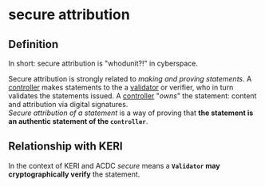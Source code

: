 # secure attribution
## Definition

In short: secure attribution is "whodunit?!" in cyberspace.

Secure attribution is strongly related to _making and proving statements_. A [controller](controller) makes statements to the a [validator](validator) or verifier, who in turn validates the statements issued. A [controller](controller) "_owns_" the statement: content and attribution via digital signatures.  
_Secure attribution of a statement_ is a way of proving that **the statement is an authentic statement of the `controller`**. 

## Relationship with KERI
In the context of KERI and ACDC _secure_ means a **`Validator` may cryptographically verify** the statement.